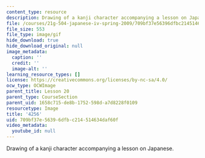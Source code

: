 ```yaml
---
content_type: resource
description: Drawing of a kanji character accompanying a lesson on Japanese.
file: /courses/21g-504-japanese-iv-spring-2009/709bf37e56396dfbc214514634daf60f_4256.gif
file_size: 553
file_type: image/gif
hide_download: true
hide_download_original: null
image_metadata:
  caption: ''
  credit: ''
  image-alt: ''
learning_resource_types: []
license: https://creativecommons.org/licenses/by-nc-sa/4.0/
ocw_type: OCWImage
parent_title: Lesson 20
parent_type: CourseSection
parent_uid: 1658c715-de8b-1752-598d-a7d8228f0109
resourcetype: Image
title: '4256'
uid: 709bf37e-5639-6dfb-c214-514634daf60f
video_metadata:
  youtube_id: null
---
```

Drawing of a kanji character accompanying a lesson on Japanese.